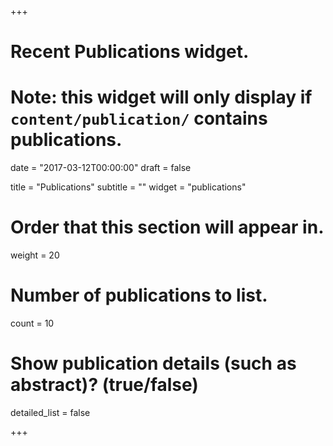 +++
# Recent Publications widget.
# Note: this widget will only display if `content/publication/` contains publications.

date = "2017-03-12T00:00:00"
draft = false

title = "Publications"
subtitle = ""
widget = "publications"

# Order that this section will appear in.
weight = 20

# Number of publications to list.
count = 10

# Show publication details (such as abstract)? (true/false)
detailed_list = false

+++

